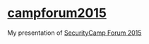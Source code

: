 # [campforum2015](http://makenowjust.github.io/campforum2015)

My presentation of [SecurityCamp Forum 2015](https://www.ipa.go.jp/jinzai/camp/2014/forum2015.html)



